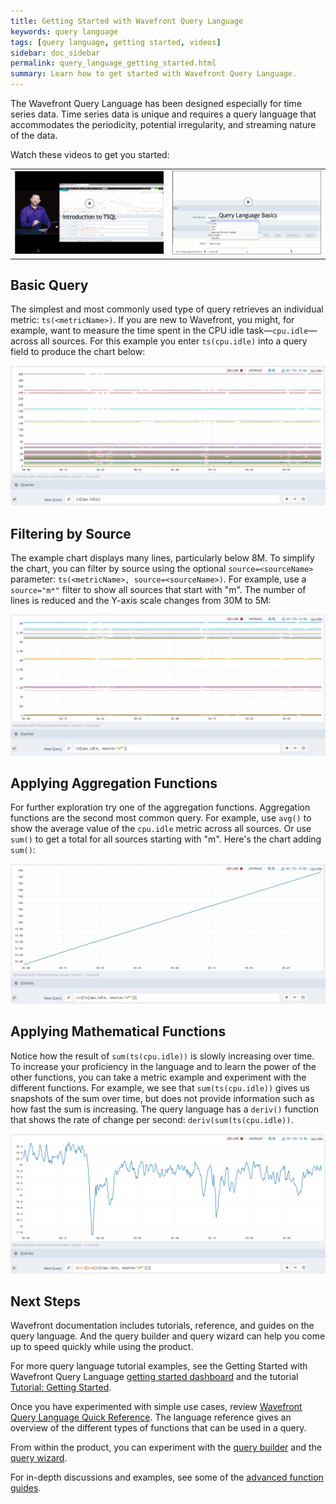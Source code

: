 ```yaml
---
title: Getting Started with Wavefront Query Language
keywords: query language
tags: [query language, getting started, videos]
sidebar: doc_sidebar
permalink: query_language_getting_started.html
summary: Learn how to get started with Wavefront Query Language.
---
```

The Wavefront Query Language has been designed especially for time series data. Time series data is unique and requires a query language that accommodates the periodicity, potential irregularity, and streaming nature of the data.

Watch these videos to get you started:

<table style="width: 100%;">
<tbody>
<tr><td width="50%"><a href="https://vmwarelearningzone.vmware.com/oltpublish/site/openlearn.do?dispatch=previewLesson&id=60b992dc-dc7a-11e7-a6ac-0cc47a352510&inner=true&player2=true"><img src="/images/v_ql_intro.png" alt="introduction to query language"/></a></td>
<td width="50%"><a href="https://vmwarelearningzone.vmware.com/oltpublish/site/openlearn.do?dispatch=previewLesson&id=61f9391c-dc7a-11e7-a6ac-0cc47a352510&inner=true&player2=true"><img src="/images/v_ql_basics.png"/></a></td></tr>
</tbody>
</table>

## Basic Query

The simplest and most commonly used type of query retrieves an individual metric: `ts(<metricName>)`. If you are new to Wavefront, you might, for example, want to measure the time spent in the CPU idle task&mdash;`cpu.idle`&mdash;across all sources.
For this example you enter `ts(cpu.idle)` into a query field to produce the chart below:

![base query](images/base_query.png)


## Filtering by Source

The example chart displays many lines, particularly below 8M. To simplify the chart, you can filter by source using the optional `source=<sourceName>` parameter: `ts(<metricName>, source=<sourceName>)`. For example, use a `source="m*"` filter to show all sources that start with "m". The number of lines is reduced and the Y-axis scale changes from 30M to 5M:

![filtered query](images/filtered.png)

## Applying Aggregation Functions

For further exploration try one of the aggregation functions. Aggregation functions are the second most common query.  For example, use `avg()` to show the average value of the `cpu.idle` metric across all sources.  Or use `sum()` to get a total for all sources starting with "m". Here's the chart adding `sum()`:

![summed query](images/summed.png)

## Applying Mathematical Functions

Notice how the result of `sum(ts(cpu.idle))` is slowly increasing over time.  To increase your proficiency in the language and to learn the power of the other functions, you can take a metric example and experiment with the different functions. For example, we see that `sum(ts(cpu.idle))` gives us snapshots of the sum over time, but does not provide information such as how fast the sum is increasing. The query language has a `deriv()` function that shows the rate of change per second: `deriv(sum(ts(cpu.idle))`.

![summed rate query](images/deriv_sum.png)

## Next Steps

Wavefront documentation includes tutorials, reference, and guides on the query language. And the query builder and query wizard can help you come up to speed quickly while using the product.

For more query language tutorial examples, see the Getting Started with Wavefront Query Language [getting started dashboard](documentation_getting_started.html#tutorials) and the tutorial [Tutorial: Getting Started](tutorial_getting_started.html).

Once you have experimented with simple use cases, review [Wavefront Query Language Quick Reference](query_language_reference.html). The language reference gives an overview of the different types of functions that can be used in a query.

From within the product, you can experiment with the [query builder](query_language_query_builder.html) and the [query wizard](query_language_query_wizard.html).

For in-depth discussions and examples, see some of the [advanced function guides](label_query%20language.html).
